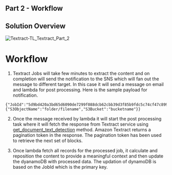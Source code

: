## **Part 2 - Workflow**

## Solution Overview

![Textract-TL_Textract_Part_2](https://github.com/aws-samples/amazon-textract-idp-content-repositioning/assets/32926625/1b61a366-6908-4c8d-a4e9-6f1c5fd15b97)

# **Workflow**

1. Textract Jobs will take few minutes to extract the content and on completion will send the notification to the SNS which will fan out the message to different target. In this case it will send a message on email and lambda for post processing. Here is the sample payload for notification.

```
{"JobId":"5d9bd420a3bd65d6090de7299f088dcb62cbb39d3f85b9fdc5c74cf47c8993fc","Status":"SUCCEEDED","API":"StartDocumentTextDetection","Timestamp":1693813075210,"DocumentLocation":{"S3ObjectName":"folder/filename","S3Bucket":"bucketname"}}
```

2. Once the message received by lambda it will start the post processing task where it will fetch the response from Textract service using [get_document_text_detection](https://docs.aws.amazon.com/textract/latest/dg/API_GetDocumentTextDetection.html) method. Amazon Textract returns a pagination token in the response. The pagination token has been used to retrieve the next set of blocks.

3. Once lambda fetch all records for the processed job, it calculate and reposition the content to provide a meaningful context and then update the dyanamoDB with processed data. The updation of dynamoDB is based on the JobId which is the primary key.



